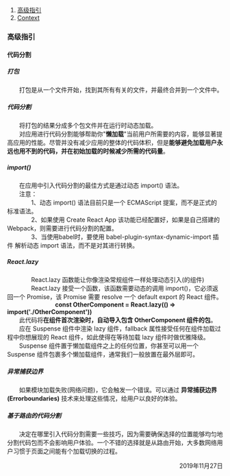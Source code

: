 1. [高级指引](/fore/full_stack/react/react_advanced_guides?id=高级指引)
2. [Context](/fore/full_stack/react/react_context)




### 高级指引
#### 代码分割
##### 打包
&emsp;&emsp;打包是从一个文件开始，找到其所有有关的文件，并最终合并到一个文件中。  

##### 代码分割
&emsp;&emsp;将打包的结果分成多个包文件并在运行时动态加载。  
&emsp;&emsp;对应用进行代码分割能够帮助你"**懒加载**"当前用户所需要的内容，能够显著提高应用的性能。尽管并没有减少应用的整体的代码体积，但是**能够避免加载用户永远也用不到的代码，并在初始加载的时候减少所需的代码量**。  

##### import()
&emsp;&emsp;在应用中引入代码分割的最佳方式是通过动态 import() 语法。  
&emsp;&emsp;注意：  
&emsp;&emsp;&emsp;&emsp;1、动态 import() 语法目前只是一个 ECMAScript 提案，而不是正式的标准语法。  
&emsp;&emsp;&emsp;&emsp;2、如果使用 Create React App 该功能已经配置好，如果是自己搭建的 Webpack，则需要进行代码分割的配置。  
&emsp;&emsp;&emsp;&emsp;3、当使用babel时，要使用 babel-plugin-syntax-dynamic-import 插件 解析动态 import 语法，而不是对其进行转换。  

##### React.lazy
&emsp;&emsp;&emsp;&emsp;React.lazy 函数能让你像渲染常规组件一样处理动态引入(的组件)  
&emsp;&emsp;&emsp;&emsp;React.lazy 接受一个函数，该函数需要动态的调用 import()，它必须返回一个 Promise，该 Promise 需要 resolve 一个 default export 的 React 组件。  
&emsp;&emsp;&emsp;&emsp;&emsp;&emsp;&emsp;&emsp;**const OtherComponent = React.lazy(() => import('./OtherComponent'))**  
&emsp;&emsp;此代码将**在组件首次渲染时，自动导入包含 OtherComponent 组件的包**。  
&emsp;&emsp;应在 Suspense 组件中渲染 lazy 组件，fallback 属性接受任何在组件加载过程中你想展现的 React 组件，如此使得在等待加载 lazy 组件时做优雅降级。  
&emsp;&emsp;Suspense 组件置于懒加载组件之上的任何位置，你甚至可以用一个 Suspense 组件包裹多个懒加载组件，通常我们一般放置在最外层即可。

##### 异常捕获边界
&emsp;&emsp;如果模块加载失败(网络问题)，它会触发一个错误。可以通过 **异常捕获边界(Errorboundaries)** 技术来处理这些情况，给用户以良好的体验。  
##### 基于路由的代码分割
&emsp;&emsp;决定在哪里引入代码分割需要一些技巧，因为需要确保选择的位置能够均匀地分割代码包而不会影响用户体验。一个不错的选择就是从路由开始，大多数网络用户习惯于页面之间能有个加载切换的过程。   








<p align="right"> 2019年11月27日 </p>
